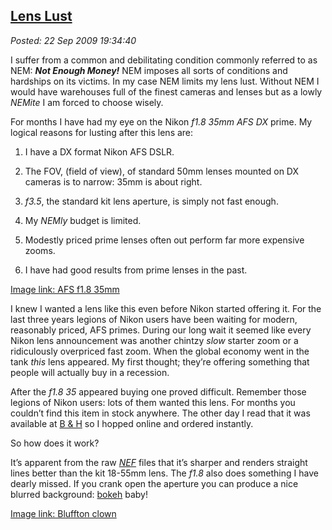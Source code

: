  
[Lens Lust](http://bakerjd99.wordpress.com/2009/09/22/lens-lust/)
-----------------------------------------------------------------

*Posted: 22 Sep 2009 19:34:40*

I suffer from a common and debilitating condition commonly referred to
as NEM: ***Not Enough Money!*** NEM imposes all sorts of conditions and
hardships on its victims. In my case NEM limits my lens lust. Without
NEM I would have warehouses full of the finest cameras and lenses but as
a lowly *NEMite* I am forced to choose wisely.

For months I have had my eye on the Nikon *f1.8 35mm AFS DX* prime. My
logical reasons for lusting after this lens are:

1.  I have a DX format Nikon AFS DSLR.

2.  The FOV, (field of view), of standard 50mm lenses mounted on DX
    cameras is to narrow: 35mm is about right.

3.  *f3.5*, the standard kit lens aperture, is simply not fast enough.

4.  My *NEMly* budget is limited.

5.  Modestly priced prime lenses often out perform far more expensive
    zooms.

6.  I have had good results from prime lenses in the past.

[Image link: AFS f1.8 35mm](http://bakerjd99.files.wordpress.com/2009/09/6502514431.jpg)

I knew I wanted a lens like this even before Nikon started offering it.
For the last three years legions of Nikon users have been waiting for
modern, reasonably priced, AFS primes. During our long wait it seemed
like every Nikon lens announcement was another chintzy *slow* starter
zoom or a ridiculously overpriced fast zoom. When the global economy
went in the tank *this* lens appeared. My first thought; they’re
offering something that people will actually buy in a recession.

After the *f1.8 35* appeared buying one proved difficult. Remember
those legions of Nikon users: lots of them wanted this lens. For months
you couldn’t find this item in stock anywhere. The other day I read that
it was available at [B & H](http://www.bhphotovideo.com/) so I hopped
online and ordered instantly.

So how does it work?

It’s apparent from the raw *[NEF](http://filext.com/file-extension/NEF)*
files that it’s sharper and renders straight lines better than the kit
18-55mm lens. The *f1.8* also does something I have dearly missed. If
you crank open the aperture you can produce a nice blurred background:
[bokeh](http://en.wikipedia.org/wiki/Bokeh) baby!

[Image link: Bluffton clown](http://conceptcontrol.smugmug.com/Places/USA-and-Canada/Indiana-Images/fair-ride-clown/658078084_xiMcn-S.jpg)
